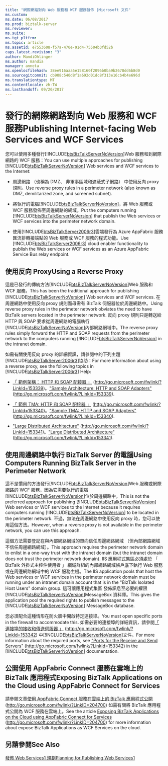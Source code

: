 ```yaml
---
title: "網際網路對向 Web 服務和 WCF 服務發佈 |Microsoft 文件"
ms.custom: 
ms.date: 06/08/2017
ms.prod: biztalk-server
ms.reviewer: 
ms.suite: 
ms.tgt_pltfrm: 
ms.topic: article
ms.assetid: e7553608-f57a-470e-91d4-75504b3fd52b
caps.latest.revision: "3"
author: MandiOhlinger
ms.author: mandia
manager: anneta
ms.openlocfilehash: 38ee916aaa5e158160f2096b0ba9b2678dd6b8d0
ms.sourcegitcommit: cb908c540d8f1a692d01dc8f313e16cb4b4e696d
ms.translationtype: MT
ms.contentlocale: zh-TW
ms.lasthandoff: 09/20/2017
---
```

# <a name="publishing-internet-facing-web-services-and-wcf-services"></a><span data-ttu-id="6565c-102">發行的網際網路對向 Web 服務和 WCF 服務</span><span class="sxs-lookup"><span data-stu-id="6565c-102">Publishing Internet-facing Web Services and WCF Services</span></span>
<span data-ttu-id="6565c-103">您可以使用多種發行[!INCLUDE[btsBizTalkServerNoVersion](../includes/btsbiztalkservernoversion-md.md)]Web 服務和到網際網路的 WCF 服務：</span><span class="sxs-lookup"><span data-stu-id="6565c-103">You can use multiple approaches for publishing [!INCLUDE[btsBizTalkServerNoVersion](../includes/btsbiztalkservernoversion-md.md)] Web services and WCF services to the Internet:</span></span>  
  
-   <span data-ttu-id="6565c-104">周邊網路 （也稱為 DMZ、 非軍事區域和遮蔽式子網路） 中使用反向 proxy 規則。</span><span class="sxs-lookup"><span data-stu-id="6565c-104">Use reverse proxy rules in a perimeter network (also known as DMZ, demilitarized zone, and screened subnet).</span></span>  
  
-   <span data-ttu-id="6565c-105">將執行的電腦[!INCLUDE[btsBizTalkServerNoVersion](../includes/btsbiztalkservernoversion-md.md)]，將 Web 服務或 WCF 服務發佈至周邊網路的網域。</span><span class="sxs-lookup"><span data-stu-id="6565c-105">Put the computers running [!INCLUDE[btsBizTalkServerNoVersion](../includes/btsbiztalkservernoversion-md.md)] that publish the Web services or WCF services into the perimeter network domain.</span></span>  
  
-   <span data-ttu-id="6565c-106">使用[!INCLUDE[btsBizTalkServer2006r3](../includes/btsbiztalkserver2006r3-md.md)]雲端發行為 Azure AppFabric 服務匯流排轉接端點的 Web 服務或 WCF 服務的程式功能。</span><span class="sxs-lookup"><span data-stu-id="6565c-106">Use [!INCLUDE[btsBizTalkServer2006r3](../includes/btsbiztalkserver2006r3-md.md)] cloud enabler functionality to publish the Web services or WCF services as an Azure AppFabric Service Bus relay endpoint.</span></span>  
  
## <a name="using-a-reverse-proxy"></a><span data-ttu-id="6565c-107">使用反向 Proxy</span><span class="sxs-lookup"><span data-stu-id="6565c-107">Using a Reverse Proxy</span></span>  
 <span data-ttu-id="6565c-108">這是已發行的傳統方法[!INCLUDE[btsBizTalkServerNoVersion](../includes/btsbiztalkservernoversion-md.md)]Web 服務和 WCF 服務。</span><span class="sxs-lookup"><span data-stu-id="6565c-108">This has been the traditional approach for publishing [!INCLUDE[btsBizTalkServerNoVersion](../includes/btsbiztalkservernoversion-md.md)] Web services and WCF services.</span></span> <span data-ttu-id="6565c-109">在周邊網路中使用反向 proxy 規則而毋需有 BizTalk 伺服器位於周邊網路中。</span><span class="sxs-lookup"><span data-stu-id="6565c-109">Using reverse proxy rules in the perimeter network obviates the need to have BizTalk servers located in the perimeter network.</span></span> <span data-ttu-id="6565c-110">反向 proxy 規則只是轉送給 HTTP 與 SOAP 要求從周邊網路的電腦執行[!INCLUDE[btsBizTalkServerNoVersion](../includes/btsbiztalkservernoversion-md.md)]內部網路網域中。</span><span class="sxs-lookup"><span data-stu-id="6565c-110">The reverse proxy rules simply forward the HTTP and SOAP requests from the perimeter network to the computers running [!INCLUDE[btsBizTalkServerNoVersion](../includes/btsbiztalkservernoversion-md.md)] in the intranet domain.</span></span>  
  
 <span data-ttu-id="6565c-111">如需有關使用反向 proxy 的詳細資訊，請參閱中的下列主題[!INCLUDE[btsBizTalkServer2006r3](../includes/btsbiztalkserver2006r3-md.md)]協助：</span><span class="sxs-lookup"><span data-stu-id="6565c-111">For more information about using a reverse proxy, see the following topics in [!INCLUDE[btsBizTalkServer2006r3](../includes/btsbiztalkserver2006r3-md.md)] Help:</span></span>  
  
-   <span data-ttu-id="6565c-112">[「 範例架構： HTTP 和 SOAP 配接器 」](http://go.microsoft.com/fwlink/?LinkId=153339) (http://go.microsoft.com/fwlink/?LinkId=153339)。</span><span class="sxs-lookup"><span data-stu-id="6565c-112">["Sample Architecture: HTTP and SOAP Adapters"](http://go.microsoft.com/fwlink/?LinkId=153339) (http://go.microsoft.com/fwlink/?LinkId=153339).</span></span>  
  
-   <span data-ttu-id="6565c-113">[「 範例 TMA: HTTP 和 SOAP 配接器 」](http://go.microsoft.com/fwlink/?LinkId=153340) (http://go.microsoft.com/fwlink/?LinkId=153340)。</span><span class="sxs-lookup"><span data-stu-id="6565c-113">["Sample TMA: HTTP and SOAP Adapters"](http://go.microsoft.com/fwlink/?LinkId=153340) (http://go.microsoft.com/fwlink/?LinkId=153340).</span></span>  
  
-   <span data-ttu-id="6565c-114">["Large Distributed Architecture"](http://go.microsoft.com/fwlink/?LinkId=153341) (http://go.microsoft.com/fwlink/?LinkId=153341)。</span><span class="sxs-lookup"><span data-stu-id="6565c-114">["Large Distributed Architecture"](http://go.microsoft.com/fwlink/?LinkId=153341) (http://go.microsoft.com/fwlink/?LinkId=153341).</span></span>  
  
## <a name="using-computers-running-biztalk-server-in-the-perimeter-network"></a><span data-ttu-id="6565c-115">使用周邊網路中執行 BizTalk Server 的電腦</span><span class="sxs-lookup"><span data-stu-id="6565c-115">Using Computers Running BizTalk Server in the Perimeter Network</span></span>  
 <span data-ttu-id="6565c-116">這不是慣用的方法發行[!INCLUDE[btsBizTalkServerNoVersion](../includes/btsbiztalkservernoversion-md.md)]Web 服務或網際網路的 WCF 服務，因為它需要執行的電腦[!INCLUDE[btsBizTalkServerNoVersion](../includes/btsbiztalkservernoversion-md.md)]位於周邊網路中。</span><span class="sxs-lookup"><span data-stu-id="6565c-116">This is not the preferred approach for publishing [!INCLUDE[btsBizTalkServerNoVersion](../includes/btsbiztalkservernoversion-md.md)] Web services or WCF services to the Internet because it requires computers running [!INCLUDE[btsBizTalkServerNoVersion](../includes/btsbiztalkservernoversion-md.md)] to be located in the perimeter network.</span></span> <span data-ttu-id="6565c-117">不過，無法在周邊網路中使用反向 proxy 時，您可以使用這個方法。</span><span class="sxs-lookup"><span data-stu-id="6565c-117">However, when a reverse proxy is not available in the perimeter network, you can use this approach.</span></span>  
  
 <span data-ttu-id="6565c-118">這個方法需要登記在與內部網路網域的單向信任周邊網路網域 （但內部網路網域不信任周邊網路網域）。</span><span class="sxs-lookup"><span data-stu-id="6565c-118">This approach requires the perimeter network domain to enlist in a one-way trust with the intranet domain (but the intranet domain does not trust the perimeter network domain).</span></span> <span data-ttu-id="6565c-119">IIS 應用程式集區必須處於 「 BizTalk 外掛式主控件使用者 」 網域群組的內部網路網域帳戶底下執行 Web 服務或在周邊網路網域中的 WCF 服務主機。</span><span class="sxs-lookup"><span data-stu-id="6565c-119">The IIS application pools that host the Web services or WCF services in the perimeter network domain must be running under an intranet domain account that is in the "BizTalk Isolated Host Users" domain group.</span></span> <span data-ttu-id="6565c-120">這可讓應用程式集區 發佈訊息至必要的權限[!INCLUDE[btsBizTalkServerNoVersion](../includes/btsbiztalkservernoversion-md.md)]MessageBox 資料庫。</span><span class="sxs-lookup"><span data-stu-id="6565c-120">This gives the application pool the required rights to publish messages to the [!INCLUDE[btsBizTalkServerNoVersion](../includes/btsbiztalkservernoversion-md.md)] MessageBox database.</span></span>  
  
 <span data-ttu-id="6565c-121">您必須配合這種情形在防火牆中開啟特定連接埠。</span><span class="sxs-lookup"><span data-stu-id="6565c-121">You must open specific ports in the firewall to accommodate this.</span></span> <span data-ttu-id="6565c-122">如需必要的連接埠的詳細資訊，請參閱[「 連接埠的接收和傳送伺服器 」](http://go.microsoft.com/fwlink/?LinkId=153342) (http://go.microsoft.com/fwlink/?LinkId=153342) 中[!INCLUDE[btsBizTalkServerNoVersion](../includes/btsbiztalkservernoversion-md.md)]文件。</span><span class="sxs-lookup"><span data-stu-id="6565c-122">For more information about the required ports, see ["Ports for the Receive and Send Servers"](http://go.microsoft.com/fwlink/?LinkId=153342) (http://go.microsoft.com/fwlink/?LinkId=153342) in the [!INCLUDE[btsBizTalkServerNoVersion](../includes/btsbiztalkservernoversion-md.md)] documentation.</span></span>  
  
## <a name="exposing-biztalk-applications-on-the-cloud-using-appfabric-connect-for-services"></a><span data-ttu-id="6565c-123">公開使用 AppFabric Connect 服務在雲端上的 BizTalk 應用程式</span><span class="sxs-lookup"><span data-stu-id="6565c-123">Exposing BizTalk Applications on the Cloud using AppFabric Connect for Services</span></span>  
 <span data-ttu-id="6565c-124">請參閱文章[使用 AppFabric Connect 服務在雲端上的 BizTalk 應用程式公開](http://go.microsoft.com/fwlink/?LinkID=204700)(http://go.microsoft.com/fwlink/?LinkID=204700) 如需有關將 BizTalk 應用程式公開為 WCF 服務在雲端上。</span><span class="sxs-lookup"><span data-stu-id="6565c-124">See the article [Exposing BizTalk Applications on the Cloud using AppFabric Connect for Services](http://go.microsoft.com/fwlink/?LinkID=204700) (http://go.microsoft.com/fwlink/?LinkID=204700) for more information about expose BizTalk Applications as WCF Services on the cloud.</span></span>  
  
## <a name="see-also"></a><span data-ttu-id="6565c-125">另請參閱</span><span class="sxs-lookup"><span data-stu-id="6565c-125">See Also</span></span>  
 [<span data-ttu-id="6565c-126">發佈 Web Services1 規劃</span><span class="sxs-lookup"><span data-stu-id="6565c-126">Planning for Publishing Web Services1</span></span>](../technical-guides/planning-for-publishing-web-services1.md)